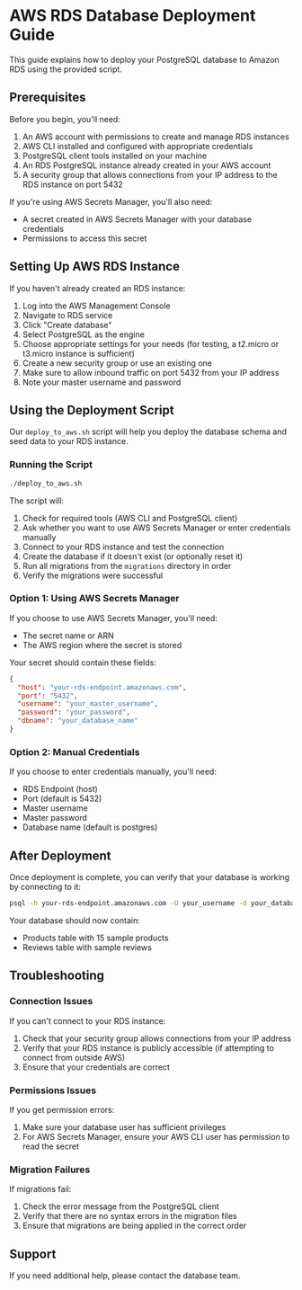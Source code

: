 # AWS RDS Database Deployment Guide

This guide explains how to deploy your PostgreSQL database to Amazon RDS using the provided script.

## Prerequisites

Before you begin, you'll need:

1. An AWS account with permissions to create and manage RDS instances
2. AWS CLI installed and configured with appropriate credentials
3. PostgreSQL client tools installed on your machine
4. An RDS PostgreSQL instance already created in your AWS account
5. A security group that allows connections from your IP address to the RDS instance on port 5432

If you're using AWS Secrets Manager, you'll also need:

- A secret created in AWS Secrets Manager with your database credentials
- Permissions to access this secret

## Setting Up AWS RDS Instance

If you haven't already created an RDS instance:

1. Log into the AWS Management Console
2. Navigate to RDS service
3. Click "Create database"
4. Select PostgreSQL as the engine
5. Choose appropriate settings for your needs (for testing, a t2.micro or t3.micro instance is sufficient)
6. Create a new security group or use an existing one
7. Make sure to allow inbound traffic on port 5432 from your IP address
8. Note your master username and password

## Using the Deployment Script

Our `deploy_to_aws.sh` script will help you deploy the database schema and seed data to your RDS instance.

### Running the Script

```bash
./deploy_to_aws.sh
```

The script will:

1. Check for required tools (AWS CLI and PostgreSQL client)
2. Ask whether you want to use AWS Secrets Manager or enter credentials manually
3. Connect to your RDS instance and test the connection
4. Create the database if it doesn't exist (or optionally reset it)
5. Run all migrations from the `migrations` directory in order
6. Verify the migrations were successful

### Option 1: Using AWS Secrets Manager

If you choose to use AWS Secrets Manager, you'll need:

- The secret name or ARN
- The AWS region where the secret is stored

Your secret should contain these fields:

```json
{
  "host": "your-rds-endpoint.amazonaws.com",
  "port": "5432",
  "username": "your_master_username",
  "password": "your_password",
  "dbname": "your_database_name"
}
```

### Option 2: Manual Credentials

If you choose to enter credentials manually, you'll need:

- RDS Endpoint (host)
- Port (default is 5432)
- Master username
- Master password
- Database name (default is postgres)

## After Deployment

Once deployment is complete, you can verify that your database is working by connecting to it:

```bash
psql -h your-rds-endpoint.amazonaws.com -U your_username -d your_database
```

Your database should now contain:

- Products table with 15 sample products
- Reviews table with sample reviews

## Troubleshooting

### Connection Issues

If you can't connect to your RDS instance:

1. Check that your security group allows connections from your IP address
2. Verify that your RDS instance is publicly accessible (if attempting to connect from outside AWS)
3. Ensure that your credentials are correct

### Permissions Issues

If you get permission errors:

1. Make sure your database user has sufficient privileges
2. For AWS Secrets Manager, ensure your AWS CLI user has permission to read the secret

### Migration Failures

If migrations fail:

1. Check the error message from the PostgreSQL client
2. Verify that there are no syntax errors in the migration files
3. Ensure that migrations are being applied in the correct order

## Support

If you need additional help, please contact the database team.
